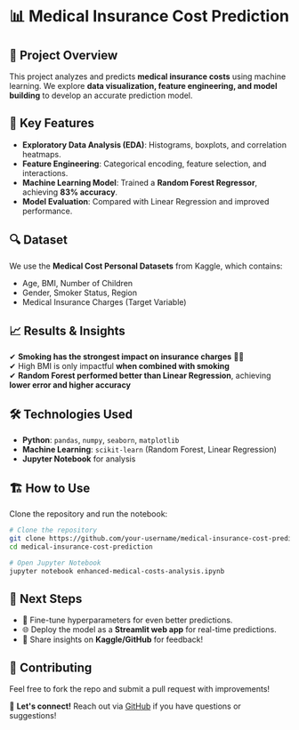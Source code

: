 # 📊 Medical Insurance Cost Prediction

## 📝 Project Overview

This project analyzes and predicts **medical insurance costs** using machine learning. We explore **data visualization, feature engineering, and model building** to develop an accurate prediction model.

## 🚀 Key Features

- **Exploratory Data Analysis (EDA)**: Histograms, boxplots, and correlation heatmaps.
- **Feature Engineering**: Categorical encoding, feature selection, and interactions.
- **Machine Learning Model**: Trained a **Random Forest Regressor**, achieving **83% accuracy**.
- **Model Evaluation**: Compared with Linear Regression and improved performance.

## 🔍 Dataset

We use the **Medical Cost Personal Datasets** from Kaggle, which contains:

- Age, BMI, Number of Children
- Gender, Smoker Status, Region
- Medical Insurance Charges (Target Variable)

## 📈 Results & Insights

✔ **Smoking has the strongest impact on insurance charges** 🚬🔥\
✔ High BMI is only impactful **when combined with smoking**\
✔ **Random Forest performed better than Linear Regression**, achieving **lower error and higher accuracy**

## 🛠 Technologies Used

- **Python**: `pandas`, `numpy`, `seaborn`, `matplotlib`
- **Machine Learning**: `scikit-learn` (Random Forest, Linear Regression)
- **Jupyter Notebook** for analysis

## 🏗️ How to Use

Clone the repository and run the notebook:

```bash
# Clone the repository
git clone https://github.com/your-username/medical-insurance-cost-prediction.git
cd medical-insurance-cost-prediction

# Open Jupyter Notebook
jupyter notebook enhanced-medical-costs-analysis.ipynb
```

## 🎯 Next Steps

- 🔧 Fine-tune hyperparameters for even better predictions.
- 🌐 Deploy the model as a **Streamlit web app** for real-time predictions.
- 📢 Share insights on **Kaggle/GitHub** for feedback!

## 📢 Contributing

Feel free to fork the repo and submit a pull request with improvements!

📩 **Let's connect!** Reach out via [GitHub](https://github.com/your-username) if you have questions or suggestions!

